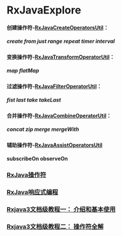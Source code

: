 # RxJavaExplore

#### 创建操作符-[RxJavaCreateOperatorsUtil](https://github.com/zhongyao/RxJavaExplore/blob/main/app/src/main/java/com/hongri/rxjava/util/RxJavaCreateOperatorsUtil.java)：
#####    create from just range repeat timer interval
#### 变换操作符-[RxJavaTransformOperatorUtil](https://github.com/zhongyao/RxJavaExplore/blob/main/app/src/main/java/com/hongri/rxjava/util/RxJavaTransformOperatorUtil.java)：
#####    map flatMap
#### 过滤操作符-[RxJavaFilterOperatorUtil](https://github.com/zhongyao/RxJavaExplore/blob/main/app/src/main/java/com/hongri/rxjava/util/RxJavaFilterOperatorUtil.java)：
#####    fist last take takeLast
#### 合并操作符-[RxJavaCombineOperatorUtil](https://github.com/zhongyao/RxJavaExplore/blob/main/app/src/main/java/com/hongri/rxjava/util/RxJavaCombineOperatorUtil.java)：
#####    concat zip merge mergeWith
#### 辅助操作符-[RxJavaAssistOperatorsUtil](https://github.com/zhongyao/RxJavaExplore/blob/main/app/src/main/java/com/hongri/rxjava/util/RxJavaAssistOperatorsUtil.java)
####     subscribeOn observeOn


### [RxJava操作符](https://mcxiaoke.gitbooks.io/rxdocs/content/operators/Create.html)
### [RxJava响应式编程](https://github.com/ReactiveX/RxJava)
### [Rxjava3文档级教程一： 介绍和基本使用](https://blog.csdn.net/LucasXu01/article/details/105279367)
### [Rxjava3文档级教程二： 操作符全解](https://blog.csdn.net/LucasXu01/article/details/105312731)